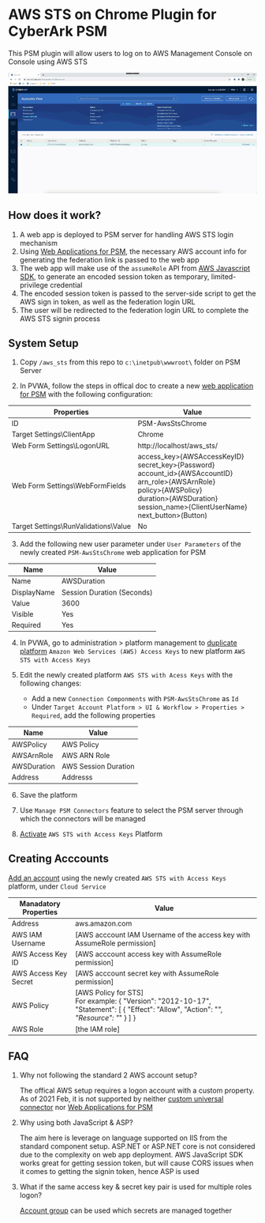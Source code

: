 # AWS STS on Chrome Plugin for CyberArk PSM

This PSM plugin will allow users to log on to AWS Management Console on Console using AWS STS

![demo video](images/aws_sts_chrome_small.gif)

## How does it work?

1. A web app is deployed to PSM server for handling AWS STS login mechanism
2. Using [Web Applications for PSM](https://docs.cyberark.com/Product-Doc/OnlineHelp/PAS/Latest/en/Content/PASIMP/psm_WebApplication.htm?tocpath=Developer%7CCreate%20extensions%7CPSM%20Connectors%7C_____2), the necessary AWS account info for generating the federation link is passed to the web app 
3. The web app will make use of the `assumeRole` API from [AWS Javascript SDK](https://docs.aws.amazon.com/AWSJavaScriptSDK/latest/AWS/STS.html#assumeRole-property), to generate an encoded session token as temporary, limited-privilege credential
4. The encoded session token is passed to the server-side script to get the AWS sign in token, as well as the federation login URL
5. The user will be redirected to the federation login URL to complete the AWS STS signin process

## System Setup 

1. Copy `/aws_sts` from this repo to `c:\inetpub\wwwroot\` folder on PSM Server

2. In PVWA, follow the steps in offical doc to create a new [web application for PSM](https://docs.cyberark.com/Product-Doc/OnlineHelp/PAS/Latest/en/Content/PASIMP/psm_WebApplication.htm?tocpath=Developer%7CCreate%20extensions%7CPSM%20Connectors%7C_____2#Configuration) with the following configuration:

Properties|Value
----------|-----
ID| PSM-AwsStsChrome
Target Settings\ClientApp|Chrome 
Web Form Settings\LogonURL|http://localhost/aws_sts/
Web Form Settings\WebFormFields|access_key>{AWSAccessKeyID}</br>secret_key>{Password}</br>account_id>{AWSAccountID}</br>arn_role>{AWSArnRole}</br>policy>{AWSPolicy}</br>duration>{AWSDuration}</br>session_name>{ClientUserName}</br>next_button>(Button)
Target Settings\RunValidations\Value|No

3. Add the following new user parameter under `User Parameters` of the newly created `PSM-AwsStsChrome` web application for PSM

Name|Value
----|-----
Name|AWSDuration
DisplayName|Session Duration (Seconds)
Value|3600
Visible|Yes
Required|Yes

4. In PVWA, go to administration > platform management to [duplicate platform](https://docs.cyberark.com/Product-Doc/OnlineHelp/PrivCloud/Latest/en/Content/PASIMP/manage-platforms.htm) `Amazon Web Services (AWS) Access Keys` to new platform `AWS STS with Access Keys`

5. Edit the newly created platform `AWS STS with Acess Keys` with the following changes:
   - Add a new `Connection Componments` with `PSM-AwsStsChrome` as `Id`
   - Under `Target Account Platform > UI & Workflow > Properties > Required`, add the following properties

Name|Value
----|-----
AWSPolicy|AWS Policy
AWSArnRole|AWS ARN Role
AWSDuration|AWS Session Duration
Address|Addresss

6. Save the platform

7.  Use `Manage PSM Connectors` feature to select the PSM server through which the connectors will be managed

8. [Activate](https://docs.cyberark.com/Product-Doc/OnlineHelp/PAS/Latest/en/Content/PASIMP/Activating-and-Deactivating-Platforms.htm) `AWS STS with Access Keys` Platform

## Creating Acccounts

[Add an account](https://docs.cyberark.com/Product-Doc/OnlineHelp/PAS/Latest/en/Content/NewUI/NewUI-Add-an-account-in-PVWA.htm) using the newly created `AWS STS with Access Keys` platform, under `Cloud Service` 

Manadatory Properties|Value
---------------------|----
Address|aws.amazon.com
AWS IAM Username|[AWS acccount IAM Username of the access key with AssumeRole permission]
AWS Access Key ID|[AWS acccount access key with AssumeRole permission]
AWS Access Key Secret|[AWS acccount secret key with AssumeRole permission]
AWS Policy|[AWS Policy for STS]<br/>For example: { "Version": "2012-10-17", "Statement": [ { "Effect": "Allow", "Action": "*", "Resource": "*" } ] }
AWS Role|[the IAM role]

## FAQ
1. Why not following the standard 2 AWS account setup?

   The offical AWS setup requires a logon account with a custom property.    
   As of 2021 Feb, it is not supported by neither [custom universal connector](https://docs.cyberark.com/Product-Doc/OnlineHelp/PAS/Latest/en/Content/PASIMP/psm_Develop_universal_connector.htm?TocPath=Developer%7CCreate%20extensions%7CPSM%20Connectors%7C_____1) nor  [Web Applications for PSM](https://docs.cyberark.com/Product-Doc/OnlineHelp/PAS/Latest/en/Content/PASIMP/psm_WebApplication.htm?tocpath=Developer%7CCreate%20extensions%7CPSM%20Connectors%7C_____2)

2. Why using both JavaScript & ASP?

   The aim here is leverage on language supported on IIS from the standard component setup.
   ASP.NET or ASP.NET core is not considered due to the complexity on web app deployment.
   AWS JavaScript SDK works great for getting session token, but will cause CORS issues when it comes to getting the signin token, hence ASP is used 

3. What if the same access key & secret key pair is used for multiple roles logon?

   [Account group](https://docs.cyberark.com/Product-Doc/OnlineHelp/PAS/Latest/en/Content/PASIMP/Account-Groups.htm) can be used which secrets are managed together
